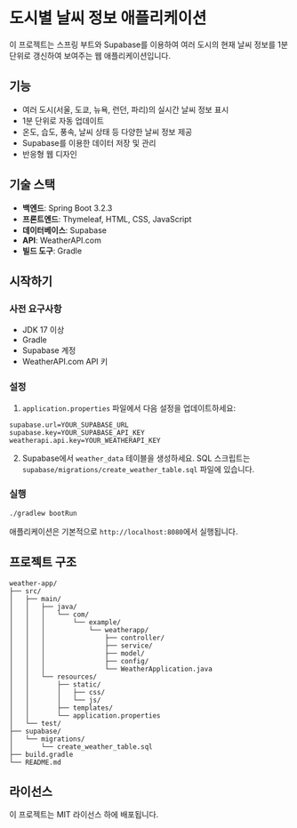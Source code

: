 # 도시별 날씨 정보 애플리케이션

이 프로젝트는 스프링 부트와 Supabase를 이용하여 여러 도시의 현재 날씨 정보를 1분 단위로 갱신하여 보여주는 웹 애플리케이션입니다.

## 기능

- 여러 도시(서울, 도쿄, 뉴욕, 런던, 파리)의 실시간 날씨 정보 표시
- 1분 단위로 자동 업데이트
- 온도, 습도, 풍속, 날씨 상태 등 다양한 날씨 정보 제공
- Supabase를 이용한 데이터 저장 및 관리
- 반응형 웹 디자인

## 기술 스택

- **백엔드**: Spring Boot 3.2.3
- **프론트엔드**: Thymeleaf, HTML, CSS, JavaScript
- **데이터베이스**: Supabase
- **API**: WeatherAPI.com
- **빌드 도구**: Gradle

## 시작하기

### 사전 요구사항

- JDK 17 이상
- Gradle
- Supabase 계정
- WeatherAPI.com API 키

### 설정

1. `application.properties` 파일에서 다음 설정을 업데이트하세요:

```properties
supabase.url=YOUR_SUPABASE_URL
supabase.key=YOUR_SUPABASE_API_KEY
weatherapi.api.key=YOUR_WEATHERAPI_KEY
```

2. Supabase에서 `weather_data` 테이블을 생성하세요. SQL 스크립트는 `supabase/migrations/create_weather_table.sql` 파일에 있습니다.

### 실행

```bash
./gradlew bootRun
```

애플리케이션은 기본적으로 `http://localhost:8080`에서 실행됩니다.

## 프로젝트 구조

```
weather-app/
├── src/
│   ├── main/
│   │   ├── java/
│   │   │   └── com/
│   │   │       └── example/
│   │   │           └── weatherapp/
│   │   │               ├── controller/
│   │   │               ├── service/
│   │   │               ├── model/
│   │   │               ├── config/
│   │   │               └── WeatherApplication.java
│   │   └── resources/
│   │       ├── static/
│   │       │   ├── css/
│   │       │   └── js/
│   │       ├── templates/
│   │       └── application.properties
│   └── test/
├── supabase/
│   └── migrations/
│       └── create_weather_table.sql
├── build.gradle
└── README.md
```

## 라이선스

이 프로젝트는 MIT 라이선스 하에 배포됩니다. 